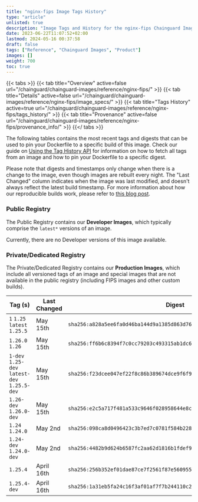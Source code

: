 ```yaml
---
title: "nginx-fips Image Tags History"
type: "article"
unlisted: true
description: "Image Tags and History for the nginx-fips Chainguard Image"
date: 2023-06-22T11:07:52+02:00
lastmod: 2024-05-16 00:37:58
draft: false
tags: ["Reference", "Chainguard Images", "Product"]
images: []
weight: 700
toc: true
---
```


{{< tabs >}}
{{< tab title="Overview" active=false url="/chainguard/chainguard-images/reference/nginx-fips/" >}}
{{< tab title="Details" active=false url="/chainguard/chainguard-images/reference/nginx-fips/image_specs/" >}}
{{< tab title="Tags History" active=true url="/chainguard/chainguard-images/reference/nginx-fips/tags_history/" >}}
{{< tab title="Provenance" active=false url="/chainguard/chainguard-images/reference/nginx-fips/provenance_info/" >}}
{{</ tabs >}}

The following tables contains the most recent tags and digests that can be used to pin your Dockerfile to a specific build of this image. Check our guide on [Using the Tag History API](/chainguard/chainguard-images/using-the-tag-history-api/) for information on how to fetch all tags from an image and how to pin your Dockerfile to a specific digest.

Please note that digests and timestamps only change when there is a change to the image, even though images are rebuilt every night. The "Last Changed" column indicates when the image was last modified, and doesn't always reflect the latest build timestamp. For more information about how our reproducible builds work, please refer to [this blog post](https://www.chainguard.dev/unchained/reproducing-chainguards-reproducible-image-builds).

### Public Registry
The Public Registry contains our **Developer Images**, which typically comprise the `latest*` versions of an image.

Currently, there are no Developer versions of this image available.

### Private/Dedicated Registry
The Private/Dedicated Registry contains our **Production Images**, which include all versioned tags of an image and special images that are not available in the public registry (including FIPS images and other custom builds).

| Tag (s)                                       | Last Changed | Digest                                                                    |
|-----------------------------------------------|--------------|---------------------------------------------------------------------------|
|  `1` `1.25` `latest` `1.25.5`                 | May 15th     | `sha256:a828a5ee6fa0d46ba144d9a1385d863d76788417ecfea8a1636967d3d10c498f` |
|  `1.26.0` `1.26`                              | May 15th     | `sha256:ff6b6c8394f7c0cc79203c493315ab1dc667d35d3a6185dfc9ffdc368ab34ed2` |
|  `1-dev` `1.25-dev` `latest-dev` `1.25.5-dev` | May 15th     | `sha256:f23dcee047ef22f8c86b389674dce9f6f9a4ef2a86cedcd88184aa9cdee40364` |
|  `1.26-dev` `1.26.0-dev`                      | May 15th     | `sha256:e2c5a717f481a533c9646f028958644e8c2fe8b5c321c3e7baf5b75475e88a0f` |
|  `1.24` `1.24.0`                              | May 2nd      | `sha256:098ca8d0496423c3b7ed7c0781f584b228ca50e04ed26c3f190da75b14db1955` |
|  `1.24-dev` `1.24.0-dev`                      | May 2nd      | `sha256:4482b9d624b6587fc2aa62d1816b1fdef98c101ad9b6ee6fadbe5a4626502119` |
|  `1.25.4`                                     | April 16th   | `sha256:256b352ef01dae87ce7f2561f87e5609551e53feaa2c516de70260c899934754` |
|  `1.25.4-dev`                                 | April 16th   | `sha256:1a31eb5fa24c16f3af01af7f7b244110c2931414f4e96cf8ba25db3cf811d2f3` |

